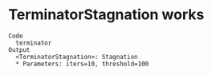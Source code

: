 # TerminatorStagnation works

    Code
      terminator
    Output
      <TerminatorStagnation>: Stagnation
      * Parameters: iters=10, threshold=100

